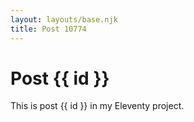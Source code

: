 ```yaml
---
layout: layouts/base.njk
title: Post 10774
---
```


# Post {{ id }}

This is post {{ id }} in my Eleventy project.
